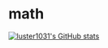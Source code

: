 # math
[![luster1031's GitHub stats](https://github-readme-stats.vercel.app/api?username=luster1031&count_private=true&show_icons=true&theme=radical)](https://github.com/luster1031/math)

